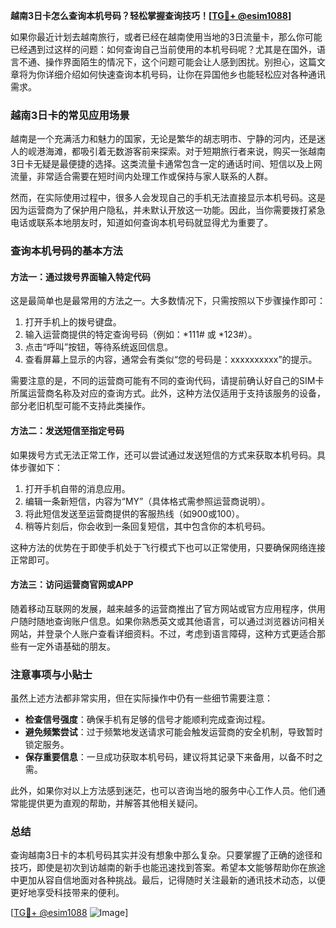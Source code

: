 **越南3日卡怎么查询本机号码？轻松掌握查询技巧！[[TG💪+ @esim1088](https://t.me/s/esim1088)]**

如果你最近计划去越南旅行，或者已经在越南使用当地的3日流量卡，那么你可能已经遇到过这样的问题：如何查询自己当前使用的本机号码呢？尤其是在国外，语言不通、操作界面陌生的情况下，这个问题可能会让人感到困扰。别担心，这篇文章将为你详细介绍如何快速查询本机号码，让你在异国他乡也能轻松应对各种通讯需求。

### 越南3日卡的常见应用场景

越南是一个充满活力和魅力的国家，无论是繁华的胡志明市、宁静的河内，还是迷人的岘港海滩，都吸引着无数游客前来探索。对于短期旅行者来说，购买一张越南3日卡无疑是最便捷的选择。这类流量卡通常包含一定的通话时间、短信以及上网流量，非常适合需要在短时间内处理工作或保持与家人联系的人群。

然而，在实际使用过程中，很多人会发现自己的手机无法直接显示本机号码。这是因为运营商为了保护用户隐私，并未默认开放这一功能。因此，当你需要拨打紧急电话或联系本地朋友时，知道如何查询本机号码就显得尤为重要了。

### 查询本机号码的基本方法

#### 方法一：通过拨号界面输入特定代码
这是最简单也是最常用的方法之一。大多数情况下，只需按照以下步骤操作即可：

1. 打开手机上的拨号键盘。
2. 输入运营商提供的特定查询号码（例如：*111# 或 *123#）。
3. 点击“呼叫”按钮，等待系统返回信息。
4. 查看屏幕上显示的内容，通常会有类似“您的号码是：xxxxxxxxxx”的提示。

需要注意的是，不同的运营商可能有不同的查询代码，请提前确认好自己的SIM卡所属运营商名称及对应的查询方式。此外，这种方法仅适用于支持该服务的设备，部分老旧机型可能不支持此类操作。

#### 方法二：发送短信至指定号码
如果拨号方式无法正常工作，还可以尝试通过发送短信的方式来获取本机号码。具体步骤如下：

1. 打开手机自带的消息应用。
2. 编辑一条新短信，内容为“MY”（具体格式需参照运营商说明）。
3. 将此短信发送至运营商提供的客服热线（如900或100）。
4. 稍等片刻后，你会收到一条回复短信，其中包含你的本机号码。

这种方法的优势在于即使手机处于飞行模式下也可以正常使用，只要确保网络连接正常即可。

#### 方法三：访问运营商官网或APP
随着移动互联网的发展，越来越多的运营商推出了官方网站或官方应用程序，供用户随时随地查询账户信息。如果你熟悉英文或其他语言，可以通过浏览器访问相关网站，并登录个人账户查看详细资料。不过，考虑到语言障碍，这种方式更适合那些有一定外语基础的朋友。

### 注意事项与小贴士

虽然上述方法都非常实用，但在实际操作中仍有一些细节需要注意：

- **检查信号强度**：确保手机有足够的信号才能顺利完成查询过程。
- **避免频繁尝试**：过于频繁地发送请求可能会触发运营商的安全机制，导致暂时锁定服务。
- **保存重要信息**：一旦成功获取本机号码，建议将其记录下来备用，以备不时之需。

此外，如果你对以上方法感到迷茫，也可以咨询当地的服务中心工作人员。他们通常能提供更为直观的帮助，并解答其他相关疑问。

### 总结

查询越南3日卡的本机号码其实并没有想象中那么复杂。只要掌握了正确的途径和技巧，即使是初次到访越南的新手也能迅速找到答案。希望本文能够帮助你在旅途中更加从容自信地面对各种挑战。最后，记得随时关注最新的通讯技术动态，以便更好地享受科技带来的便利。

[[TG💪+ @esim1088](https://t.me/s/esim1088) ![Image](https://i.postimg.cc/4NQfJmqS/Snipaste-2025-05-13-00-14-12.png)]
